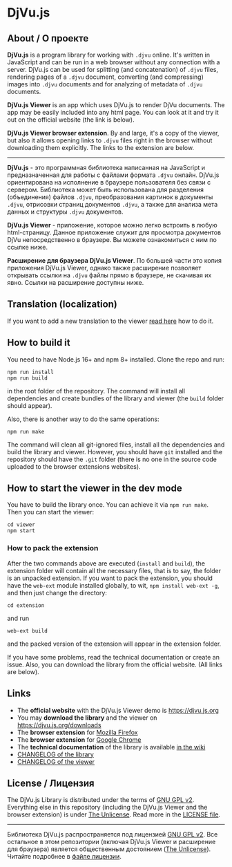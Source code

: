 # DjVu.js

## About / О проекте

**DjVu.js** is a program library for working with `.djvu` online. It's written
in JavaScript and can be run in a web browser without any connection with a
server. DjVu.js can be used for splitting (and concatenation) of `.djvu` files,
rendering pages of a `.djvu` document, converting (and compressing) images
into `.djvu` documents and for analyzing of metadata of `.djvu` documents.

**DjVu.js Viewer** is an app which uses DjVu.js to render DjVu
documents. The app may be easily included into any html page. You can look at it
and try it out on the official website (the link is below).

**DjVu.js Viewer browser extension**. By and large, it's a copy of the viewer,
but also it allows opening links to `.djvu` files right in the browser without
downloading them explicitly. The links to the extension are below.

<hr>

**DjVu.js** - это программная библиотека написанная на JavaScript и
предназначенная для работы с файлами формата `.djvu` онлайн. DjVu.js
ориентирована на исполнение в браузере пользователя без связи с сервером.
Библиотека может быть использована для разделения (объединения) файлов `.djvu`,
преобразования картинок в документы `.djvu`, отрисовки страниц
документов `.djvu`, а также для анализа мета данных и структуры `.djvu`
документов.

**DjVu.js Viewer** - приложение, которое можно легко встроить в любую
html-страницу. Данное приложение служит для просмотра документов DjVu
непосредственно в браузере. Вы можете ознакомиться с ним по ссылке ниже.

**Расширение для браузера DjVu.js Viewer**. По большей части это копия
приложения DjVu.js Viewer, однако также расширение позволяет открывать ссылки
на `.djvu` файлы прямо в браузере, не скачивая их явно. Ссылки на расширение
доступны ниже.

## Translation (localization)

If you want to add a new translation to the viewer [read here](TRANSLATION.md)
how to do it.

## How to build it

You need to have Node.js 16+ and npm 8+ installed.
Clone the repo and run:

```
npm run install
npm run build
```` 

in the root folder of the repository. The command will install all dependencies
and create bundles of the library and viewer (the `build` folder should
appear).

Also, there is another way to do the same operations:

```
npm run make
```

The command will clean all git-ignored files, install all the dependencies and
build the library and viewer. However, you should have `git` installed 
and the repository should have the `.git` folder (there is no one in the
source code uploaded to the browser extensions websites).

## How to start the viewer in the dev mode

You have to build the library once. You can achieve it via `npm run make`. Then
you can start the viewer:

```
cd viewer
npm start
```

### How to pack the extension

After the two commands above are executed (`install` and `build`), the extension
folder will contain all the necessary files, that is to say, the folder is an
unpacked extension. If you want to pack the extension, you should have
the `web-ext` module installed globally, to wit, `npm install web-ext -g`, and
then just change the directory:

```
cd extension
```

and run

```
web-ext build
```

and the packed version of the extension will appear in the extension folder.

If you have some problems, read the technical documentation or create an issue.
Also, you can download the library from the official website. (All links are
below).

## Links

- The **official website** with the DjVu.js Viewer demo is https://djvu.js.org
- You may **download the library** and the viewer
  on https://djvu.js.org/downloads
- The **browser extension**
  for [Mozilla Firefox](https://addons.mozilla.org/en-US/firefox/addon/djvu-js-viewer/)
- The **browser extension**
  for [Google Chrome](https://chrome.google.com/webstore/detail/djvujs-viewer/bpnedgjmphmmdgecmklcopblfcbhpefm)
- The **technical documentation** of the library is
  available [in the wiki](https://github.com/RussCoder/djvujs/wiki/DjVu.js-Documentation)
- [CHANGELOG of the library](library/CHANGELOG.md)
- [CHANGELOG of the viewer](viewer/CHANGELOG.md)

## License / Лицензия

The DjVu.js Library is distributed under the terms of [GNU GPL v2](GNU_GPL_v2).
Everything else in this repository (including the DjVu.js Viewer and the browser
extension) is under [The Unlicense](THE_UNLICENSE). Read more in
the [LICENSE file](LICENSE.md).

<hr>

Библиотека DjVu.js распространяется под лицензией [GNU GPL v2](GNU_GPL_v2). Все
остальное в этом репозитории (включая DjVu.js Viewer и расширение для браузера)
является общественным достоянием ([The Unlicense](THE_UNLICENSE)). Читайте
подробнее в [файле лицензии](LICENSE.md).